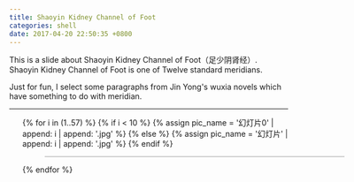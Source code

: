 ```yaml
---
title: Shaoyin Kidney Channel of Foot
categories: shell
date: 2017-04-20 22:50:35 +0800
---
```


This is a slide about Shaoyin Kidney Channel of Foot（足少阴肾经）. Shaoyin Kidney Channel of Foot is one of Twelve standard meridians.

Just for fun, I select some paragraphs from Jin Yong's wuxia novels which have something to do with meridian.

<!--shoreline-->
---

<ul>
	{% for i in (1..57) %}
		{% if i < 10 %}
			{% assign pic_name = '幻灯片0' | append: i | append: '.jpg' %}
		{% else %}
			{% assign pic_name = '幻灯片' | append: i | append: '.jpg' %}
		{% endif %}
		<figure style="width: 540px; border: 1px solid #ccc;" class="align-center">
	  		<img src="{{ site.url }}{{ site.baseurl }}/assets/pdf/kidney-channel/pic/{{ pic_name }}" alt="" style="margin: 0 !important;" />
		</figure> 
	{% endfor %}
</ul>